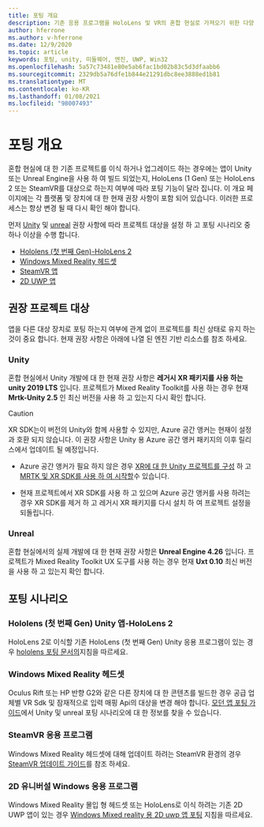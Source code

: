 ```yaml
---
title: 포팅 개요
description: 기존 응용 프로그램을 HoloLens 및 VR의 혼합 현실로 가져오기 위한 다양 한 이식 옵션에 대 한 개요입니다.
author: hferrone
ms.author: v-hferrone
ms.date: 12/9/2020
ms.topic: article
keywords: 포팅, unity, 미들웨어, 엔진, UWP, Win32
ms.openlocfilehash: 5a57c73481e80e5ab6fac1bd02b83c5d3dfaabb6
ms.sourcegitcommit: 2329db5a76dfe1b844e21291dbc8ee3888ed1b81
ms.translationtype: MT
ms.contentlocale: ko-KR
ms.lasthandoff: 01/08/2021
ms.locfileid: "98007493"
---
```

# <a name="porting-overview"></a>포팅 개요

혼합 현실에 대 한 기존 프로젝트를 이식 하거나 업그레이드 하는 경우에는 앱이 Unity 또는 Unreal Engine을 사용 하 여 빌드 되었는지, HoloLens (1 Gen) 또는 HoloLens 2 또는 SteamVR를 대상으로 하는지 여부에 따라 포팅 기능이 달라 집니다. 이 개요 페이지에는 각 플랫폼 및 장치에 대 한 현재 권장 사항이 포함 되어 있습니다. 이러한 프로세스는 항상 변경 될 때 다시 확인 해야 합니다.

먼저 [Unity](#unity) 및 [unreal](#unreal) 권장 사항에 따라 프로젝트 대상을 설정 하 고 포팅 시나리오 중 하나 이상을 수행 합니다.

- [Hololens (첫 번째 Gen)-HoloLens 2](#hololens-1st-gen-unity-apps-to-hololens-2)
- [Windows Mixed Reality 헤드셋](#windows-mixed-reality-headsets)
- [SteamVR 앱](#steamvr-applications)
- [2D UWP 앱](#2d-universal-windows-applications)

## <a name="recommended-project-targets"></a>권장 프로젝트 대상

앱을 다른 대상 장치로 포팅 하는지 여부에 관계 없이 프로젝트를 최신 상태로 유지 하는 것이 중요 합니다. 현재 권장 사항은 아래에 나열 된 엔진 기반 리소스를 참조 하세요.

### <a name="unity"></a>Unity

혼합 현실에서 Unity 개발에 대 한 현재 권장 사항은 **레거시 XR 패키지를 사용 하는 unity 2019 LTS** 입니다. 프로젝트가 Mixed Reality Toolkit를 사용 하는 경우 현재 **Mrtk-Unity 2.5** 인 최신 버전을 사용 하 고 있는지 다시 확인 합니다.

> [!CAUTION]
> XR SDK는이 버전의 Unity와 함께 사용할 수 있지만, Azure 공간 앵커는 현재이 설정과 호환 되지 않습니다. 이 권장 사항은 Unity 용 Azure 공간 앵커 패키지의 이후 릴리스에서 업데이트 될 예정입니다. 
> 
> * Azure 공간 앵커가 필요 하지 않은 경우 [XR에 대 한 Unity 프로젝트를 구성](https://docs.unity3d.com/Manual/configuring-project-for-xr.html) 하 고 [MRTK 및 XR SDK를 사용 하 여 시작할](https://microsoft.github.io/MixedRealityToolkit-Unity/Documentation/GettingStartedWithMRTKAndXRSDK.html)수 있습니다.
> 
> * 현재 프로젝트에서 XR SDK를 사용 하 고 있으며 Azure 공간 앵커를 사용 하려는 경우 XR SDK를 제거 하 고 레거시 XR 패키지를 다시 설치 하 여 프로젝트 설정을 되돌립니다.


### <a name="unreal"></a>Unreal 

혼합 현실에서의 실제 개발에 대 한 현재 권장 사항은 **Unreal Engine 4.26** 입니다. 프로젝트가 Mixed Reality Toolkit UX 도구를 사용 하는 경우 현재 **Uxt 0.10** 최신 버전을 사용 하 고 있는지 확인 합니다.

## <a name="porting-scenarios"></a>포팅 시나리오

### <a name="hololens-1st-gen-unity-apps-to-hololens-2"></a>Hololens (첫 번째 Gen) Unity 앱-HoloLens 2

HoloLens 2로 이식할 기존 HoloLens (첫 번째 Gen) Unity 응용 프로그램이 있는 경우 [hololens 포팅 문서의](../unity/mrtk-porting-guide.md)지침을 따르세요.

### <a name="windows-mixed-reality-headsets"></a>Windows Mixed Reality 헤드셋

Oculus Rift 또는 HP 반향 G2와 같은 다른 장치에 대 한 콘텐츠를 빌드한 경우 공급 업체별 VR Sdk 및 잠재적으로 입력 매핑 Api의 대상을 변경 해야 합니다. [모던 앱 포팅 가이드](porting-guides.md)에서 Unity 및 unreal 포팅 시나리오에 대 한 정보를 찾을 수 있습니다.

### <a name="steamvr-applications"></a>SteamVR 응용 프로그램

Windows Mixed Reality 헤드셋에 대해 업데이트 하려는 SteamVR 환경의 경우 [SteamVR 업데이트 가이드](updating-your-steamvr-application-for-windows-mixed-reality.md)를 참조 하세요.

### <a name="2d-universal-windows-applications"></a>2D 유니버설 Windows 응용 프로그램

Windows Mixed Reality 몰입 형 헤드셋 또는 HoloLens로 이식 하려는 기존 2D UWP 앱이 있는 경우 [Windows Mixed reality 용 2D uwp 앱 포팅](building-2d-apps.md) 지침을 따르세요.

